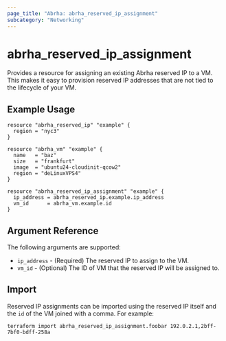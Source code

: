 ```yaml
---
page_title: "Abrha: abrha_reserved_ip_assignment"
subcategory: "Networking"
---
```


# abrha\_reserved_ip_assignment

Provides a resource for assigning an existing Abrha reserved IP to a VM. This
makes it easy to provision reserved IP addresses that are not tied to the lifecycle of your
VM.

## Example Usage

```hcl
resource "abrha_reserved_ip" "example" {
  region = "nyc3"
}

resource "abrha_vm" "example" {
  name   = "baz"
  size   = "frankfurt"
  image  = "ubuntu24-cloudinit-qcow2"
  region = "deLinuxVPS4"
}

resource "abrha_reserved_ip_assignment" "example" {
  ip_address = abrha_reserved_ip.example.ip_address
  vm_id      = abrha_vm.example.id
}
```

## Argument Reference

The following arguments are supported:

* `ip_address` - (Required) The reserved IP to assign to the VM.
* `vm_id` - (Optional) The ID of VM that the reserved IP will be assigned to.

## Import

Reserved IP assignments can be imported using the reserved IP itself and the `id` of
the VM joined with a comma. For example:

```
terraform import abrha_reserved_ip_assignment.foobar 192.0.2.1,2bff-7bf0-bdff-258a
```
